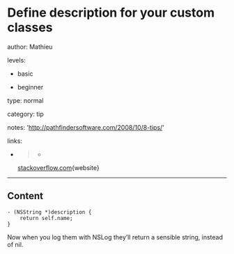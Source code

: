 # Define description for your custom classes
author: Mathieu

levels:

  - basic

  - beginner

type: normal

category: tip

notes: 'http://pathfindersoftware.com/2008/10/8-tips/'

links:

  - >-
    [stackoverflow.com](http://stackoverflow.com/questions/1104746/what-is-the-objective-c-equivalent-for-tostring-for-use-with-nslog){website}

---
## Content

```
- (NSString *)description {
    return self.name;
}
```
Now when you log them with NSLog they’ll return a sensible string, instead of nil.